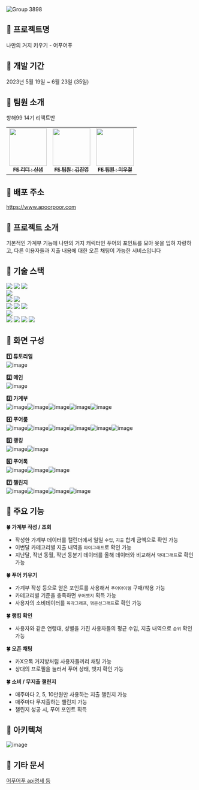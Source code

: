 ![Group 3898](https://github.com/Apoorpoor/Apoorpoor_Frontend/assets/127721029/8d371cc4-1283-4fe4-b3cf-4e72dd908561)

## 🌊 프로젝트명
나만의 거지 키우기 - 어푸어푸

## 🌊 개발 기간
2023년 5월 19일 ~ 6월 23일 (35일)

## 🌊 팀원 소개
항해99 14기 리액트반
<table>
  <tbody>
    <tr>
      <td align="center"><a href="https://github.com/SAEMMM"><img src="https://avatars.githubusercontent.com/u/127721029?v=4" width="100px;" alt=""/><br /><sub><b>FE 리더 : 신샘</b></sub></a><br /></td>
      <td align="center"><a href="https://github.com/wlsud801)"><img src="https://avatars.githubusercontent.com/u/128350568?v=4" width="100px;" alt=""/><br /><sub><b>FE 팀원 : 김진영</b></sub></a><br /></td>
      <td align="center"><a href="https://github.com/WCL08"><img src="https://avatars.githubusercontent.com/u/122882419?v=4" width="100px;" alt=""/><br /><sub><b>FE 팀원 : 이우철</b></sub></a><br /></td>
    </tr>
  </tbody>
</table>

## 🌊 배포 주소
https://www.apoorpoor.com

## 🌊 프로젝트 소개
기본적인 가계부 기능에 나만의 거지 캐릭터인 푸어의 포인트를 모아 옷을 입혀 자랑하고, 다른 이용자들과 지출 내용에 대한 오픈 채팅이 가능한 서비스입니다

## 🌊 기술 스택
<img src="https://img.shields.io/badge/github-181717?style=for-the-badge&logo=github&logoColor=white"> <img src="https://img.shields.io/badge/git-F05032?style=for-the-badge&logo=git&logoColor=white"> <img src="https://img.shields.io/badge/vscode-007ACC?style=for-the-badge&logo=visualstudiocode&logoColor=white"><br />
<img src="https://img.shields.io/badge/yarn-2C8EBB?style=for-the-badge&logo=yarn&logoColor=white"><br />
<img src="https://img.shields.io/badge/react-61DAFB?style=for-the-badge&logo=react&logoColor=black"> <img src="https://img.shields.io/badge/typescript-3178C6?style=for-the-badge&logo=typescript&logoColor=white"> <br />
<img src="https://img.shields.io/badge/axios-5A29E4?style=for-the-badge&logo=axios&logoColor=white"> <img src="https://img.shields.io/badge/reactquery-FF4154?style=for-the-badge&logo=reactquery&logoColor=white"> <img src="https://img.shields.io/badge/scss-CC6699?style=for-the-badge&logo=sass&logoColor=white"> <br />
<img src="https://img.shields.io/badge/vercel-000000?style=for-the-badge&logo=vercel&logoColor=white"> <br />
<img src="https://img.shields.io/badge/figma-F24E1E?style=for-the-badge&logo=figma&logoColor=white"> <img src="https://img.shields.io/badge/notion-000000?style=for-the-badge&logo=notion&logoColor=white"> <img src="https://img.shields.io/badge/slack-4A154B?style=for-the-badge&logo=slack&logoColor=white"> <img src="https://img.shields.io/badge/googlesheets-34A853?style=for-the-badge&logo=googlesheets&logoColor=white">

## 🌊 화면 구성
**1️⃣ 튜토리얼** <br />
![image](https://github.com/Apoorpoor/Apoorpoor_Frontend/assets/127721029/ffa5a8f1-99fe-4fbc-933a-980ca7b59f99) <br />

**2️⃣ 메인** <br />
![image](https://github.com/Apoorpoor/Apoorpoor_Frontend/assets/127721029/cecbdfb0-7c20-4a14-be13-99d61dc6ce05)

**3️⃣ 가계부** <br />
![image](https://github.com/Apoorpoor/Apoorpoor_Frontend/assets/127721029/20936bd9-44d3-4fc3-b484-8789c270df01)![image](https://github.com/Apoorpoor/Apoorpoor_Frontend/assets/127721029/0f9d5c83-3344-4fd7-94d3-490d18664723)![image](https://github.com/Apoorpoor/Apoorpoor_Frontend/assets/127721029/cf758ef5-a09d-49f6-be3a-7dcee938d85a)![image](https://github.com/Apoorpoor/Apoorpoor_Frontend/assets/127721029/01d11a7a-38c1-48e4-bdbc-d1ee437d46f2)![image](https://github.com/Apoorpoor/Apoorpoor_Frontend/assets/127721029/2c8ddfbc-ae45-466e-94c3-c608ebaac25e)

**4️⃣ 푸어룸** <br />
![image](https://github.com/Apoorpoor/Apoorpoor_Frontend/assets/127721029/d806f8f1-62db-4552-8c3a-a9b94ec15585)![image](https://github.com/Apoorpoor/Apoorpoor_Frontend/assets/127721029/a0a7abee-aca0-4f29-a3d6-6a8df3eef26a)![image](https://github.com/Apoorpoor/Apoorpoor_Frontend/assets/127721029/926048e9-4132-4c09-833c-ab3d179a755d)![image](https://github.com/Apoorpoor/Apoorpoor_Frontend/assets/127721029/e81332a7-2907-4ff5-a881-979aef347155)![image](https://github.com/Apoorpoor/Apoorpoor_Frontend/assets/127721029/14be0cb0-f192-4e7b-8d7c-ca25d4d29f95)![image](https://github.com/Apoorpoor/Apoorpoor_Frontend/assets/127721029/61004647-e16c-4aa9-9548-358b58d1262d)

**5️⃣ 랭킹** <br />
![image](https://github.com/Apoorpoor/Apoorpoor_Frontend/assets/127721029/04bbc97a-3626-4e6d-9233-876fb66b83eb)![image](https://github.com/Apoorpoor/Apoorpoor_Frontend/assets/127721029/0b10135f-ccb3-4865-a124-9c2ff1327357)

**6️⃣ 푸어톡** <br />
![image](https://github.com/Apoorpoor/Apoorpoor_Frontend/assets/127721029/fadc3fd6-c45a-4214-a7b3-eaab5cb5a3d5)![image](https://github.com/Apoorpoor/Apoorpoor_Frontend/assets/127721029/f53b92ad-ad5a-4d6c-a31b-469a59404ca1)![image](https://github.com/Apoorpoor/Apoorpoor_Frontend/assets/127721029/08f0ad95-869f-46d3-8d1b-25dc042bb05b)

**7️⃣ 챌린지** <br />
![image](https://github.com/Apoorpoor/Apoorpoor_Frontend/assets/127721029/80a1e1a1-721f-4528-be21-90f40905a444)![image](https://github.com/Apoorpoor/Apoorpoor_Frontend/assets/127721029/c5c1e16e-e184-4aad-8f3d-380a5d326928)![image](https://github.com/Apoorpoor/Apoorpoor_Frontend/assets/127721029/ba90e410-101c-498e-934d-043db7f5c696)![image](https://github.com/Apoorpoor/Apoorpoor_Frontend/assets/127721029/42c00111-5bb6-4f85-8286-a34cafbf90b1)

## 🌊 주요 기능
**🍀 가계부 작성 / 조회**
- 작성한 가계부 데이터를 캘린더에서 일일 `수입`, `지출` 합계 금액으로 확인 가능
- 이번달 카테고리별 지출 내역을 `파이그래프`로 확인 가능
- 지난달, 작년 동월, 작년 동분기 데이터를 올해 데이터와 비교해서 `막대그래프`로 확인 가능

**🍀 푸어 키우기**
- 가계부 작성 등으로 얻은 포인트를 사용해서 `푸어아이템` 구매/착용 가능
- 카테고리별 기준을 충족하면 `푸어뱃지` 획득 가능
- 사용자의 소비데이터를 `육각그래프`, `꺾은선그래프`로 확인 가능

**🍀 랭킹 확인**
- 사용자와 같은 연령대, 성별을 가진 사용자들의 평균 수입, 지출 내역으로 `순위` 확인 가능

**🍀 오픈 채팅**
- 카X오톡 거지방처럼 사용자들끼리 채팅 가능
- 상대의 프로필을 눌러서 푸어 상태, 뱃지 확인 가능

**🍀 소비 / 무지출 챌린지**
- 매주마다 2, 5, 10만원만 사용하는 지출 챌린지 가능
- 매주마다 무지출하는 챌린지 가능
- 챌린지 성공 시, 푸어 포인트 획득

## 🌊 아키텍쳐
![image](https://github.com/Apoorpoor/Apoorpoor_Frontend/assets/127721029/9784bc38-5fe6-43b0-b900-555a9f7c012c)

## 🌊 기타 문서
[어푸어푸 api명세 등](https://docs.google.com/spreadsheets/d/1KdPC1GW8KxtWxX5jGaHe6r8tpokIT2xPr7AI5BdSE3M/edit#gid=0)
